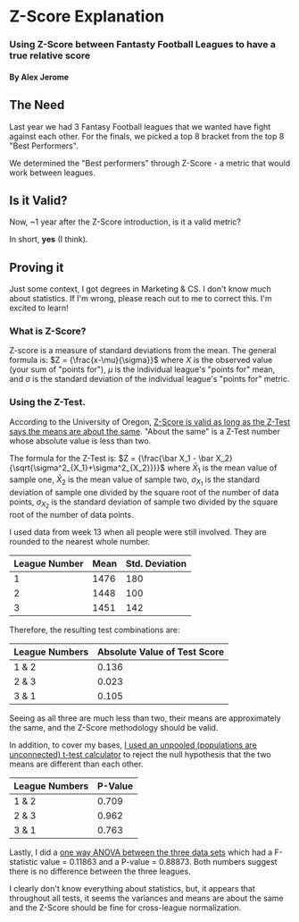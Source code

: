 # Z-Score Explanation
### Using Z-Score between Fantasty Football Leagues to have a true relative score
#### By Alex Jerome

## The Need

Last year we had 3 Fantasy Football leagues that we wanted have fight against each other. For the finals, we picked a top 8 bracket from the top 8 "Best Performers".

We determined the "Best performers" through Z-Score - a metric that would work between leagues.

## Is it Valid?

Now, ~1 year after the Z-Score introduction, is it a valid metric?

In short, **yes** (I think).

## Proving it

Just some context, I got degrees in Marketing & CS. I don't know much about statistics. If I'm wrong, please reach out to me to correct this. I'm excited to learn!

### What is Z-Score?

Z-score is a measure of standard deviations from the mean. The general formula is: $Z = {\frac{x-\mu}{\sigma}}$
 where $X$ is the observed value (your sum of "points for"), $\mu$
 is the individual league's "points for" mean, and $\sigma$ is the standard deviation of the individual league's "points for" metric.

### Using the Z-Test.

According to the University of Oregon, [Z-Score is valid as long as the Z-Test says the means are about the same](http://homework.uoregon.edu/pub/class/es202/ztest.html). "About the same" is a Z-Test number whose absolute value is less than two.

The formula for the Z-Test is: $Z = {\frac{\bar X_1 - \bar X_2}{\sqrt{\sigma^2_{X_1}+\sigma^2_{X_2}}}}$ where $\bar X_1$ is the mean value of sample one, $\bar X_2$ is the mean value of sample two, $\sigma_{X_1}$ is the standard deviation of sample one divided by the square root of the number of data points, $\sigma_{X_2}$ is the standard deviation of sample two divided by the square root of the number of data points.

I used data from week 13 when all people were still involved. They are rounded to the nearest whole number.

| League Number | Mean | Std. Deviation |
|---------------|------|----------------|
| 1             | 1476 | 180            |
| 2             | 1448 | 100            |
| 3             | 1451 | 142            |

Therefore, the resulting test combinations are:

| League Numbers | Absolute Value of Test Score |
|----------------|------------------------------|
| 1 & 2          | 0.136                        |
| 2 & 3          | 0.023                        |
| 3 & 1          | 0.105                        |

Seeing as all three are much less than two, their means are approximately the same, and the Z-Score methodology should be valid.

In addition, to cover my bases, [I used an unpooled (populations are unconnected) t-test calculator](https://www.usablestats.com/calcs/2samplet&summary=1) to reject the null hypothesis that the two means are different than each other.

| League Numbers | P-Value |
|----------------|---------|
| 1 & 2          | 0.709   |
| 2 & 3          | 0.962   |
| 3 & 1          | 0.763   |

Lastly, I did a [one way ANOVA between the three data sets](https://goodcalculators.com/one-way-anova-calculator/) which had a F-statistic value = 0.11863 and a P-value = 0.88873. Both numbers suggest there is no difference between the three leagues.

I clearly don't know everything about statistics, but, it appears that throughout all tests, it seems the variances and means are about the same and the Z-Score should be fine for cross-league normalization.
